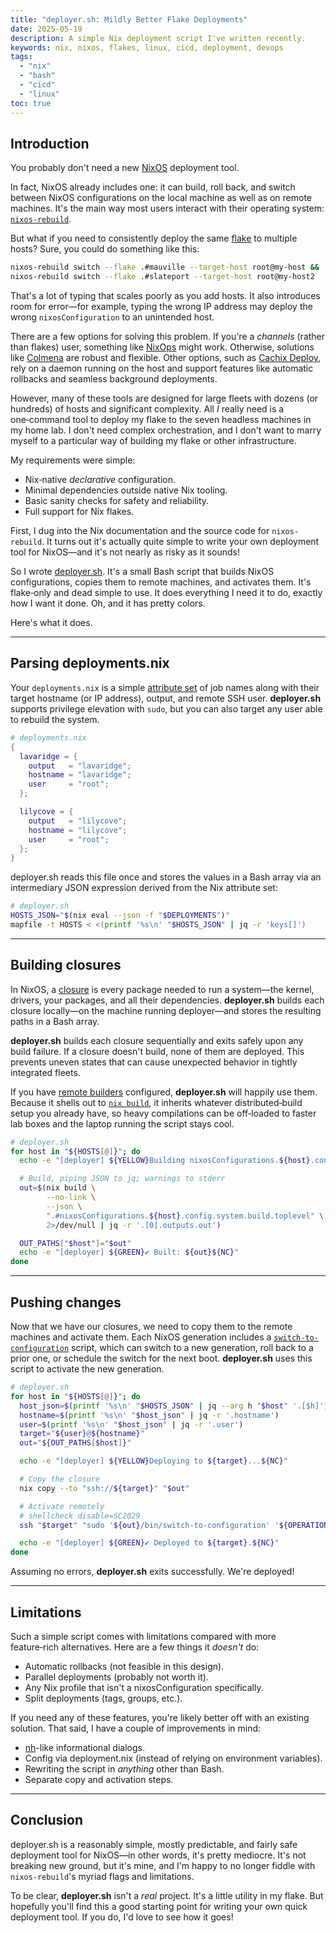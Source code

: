 ```yaml
---
title: "deployer.sh: Mildly Better Flake Deployments"
date: 2025-05-19
description: A simple Nix deployment script I've written recently.
keywords: nix, nixos, flakes, linux, cicd, deployment, devops
tags:
  - "nix"
  - "bash"
  - "cicd"
  - "linux"
toc: true
---
```


## Introduction

You probably don't need a new [NixOS](https://nixos.org/) deployment tool.

In fact, NixOS already includes one: it can build, roll back, and switch between NixOS configurations on the local machine as well as on remote machines. It's the main way most users interact with their operating system: [`nixos-rebuild`](https://nixos.org/manual/nixos/stable/#sec-nixos-rebuild).

But what if you need to consistently deploy the same [flake](https://nixos.wiki/wiki/Flakes) to multiple hosts? Sure, you could do something like this:

```bash
nixos-rebuild switch --flake .#mauville --target-host root@my-host &&
nixos-rebuild switch --flake .#slateport --target-host root@my-host2
```

That's a lot of typing that scales poorly as you add hosts. It also introduces room for error—for example, typing the wrong IP address may deploy the wrong `nixosConfiguration` to an unintended host.

There are a few options for solving this problem. If you're a _channels_ (rather than flakes) user, something like [NixOps](https://github.com/NixOS/nixops) might work. Otherwise, solutions like [Colmena](https://github.com/colmena/colmena) are robust and flexible. Other options, such as [Cachix Deploy](https://docs.cachix.org/deploy), rely on a daemon running on the host and support features like automatic rollbacks and seamless background deployments.

However, many of these tools are designed for large fleets with dozens (or hundreds) of hosts and significant complexity. All _I_ really need is a one‑command tool to deploy my flake to the seven headless machines in my home lab. I don't need complex orchestration, and I don't want to marry myself to a particular way of building my flake or other infrastructure.

My requirements were simple:

- Nix‑native _declarative_ configuration.
- Minimal dependencies outside native Nix tooling.
- Basic sanity checks for safety and reliability.
- Full support for Nix flakes.

First, I dug into the Nix documentation and the source code for `nixos-rebuild`. It turns out it's actually quite simple to write your own deployment tool for NixOS—and it's not nearly as risky as it sounds!

So I wrote [deployer.sh](https://github.com/alyraffauf/nixcfg/blob/master/utils/deployer.sh). It's a small Bash script that builds NixOS configurations, copies them to remote machines, and activates them. It's flake‑only and dead simple to use. It does everything I need it to do, exactly how I want it done. Oh, and it has pretty colors.

Here's what it does.

---

## Parsing deployments.nix

Your `deployments.nix` is a simple [attribute set](https://nixos.org/manual/nix/stable/language/attributes) of job names along with their target hostname (or IP address), output, and remote SSH user. **deployer.sh** supports privilege elevation with `sudo`, but you can also target any user able to rebuild the system.

```nix
# deployments.nix
{
  lavaridge = {
    output   = "lavaridge";
    hostname = "lavaridge";
    user     = "root";
  };

  lilycove = {
    output   = "lilycove";
    hostname = "lilycove";
    user     = "root";
  };
}
```

deployer.sh reads this file once and stores the values in a Bash array via an intermediary JSON expression derived from the Nix attribute set:

```bash
# deployer.sh
HOSTS_JSON="$(nix eval --json -f "$DEPLOYMENTS")"
mapfile -t HOSTS < <(printf '%s\n' "$HOSTS_JSON" | jq -r 'keys[]')
```

---

## Building closures

In NixOS, a [closure](https://zero-to-nix.com/concepts/closures/) is every package needed to run a system—the kernel, drivers, your packages, and all their dependencies. **deployer.sh** builds each closure locally—on the machine running deployer—and stores the resulting paths in a Bash array.

**deployer.sh** builds each closure sequentially and exits safely upon any build failure. If a closure doesn't build, none of them are deployed. This prevents uneven states that can cause unexpected behavior in tightly integrated fleets.

If you have [remote builders](https://nixos.org/manual/nix/stable/advanced-topics/distributed-builds) configured, **deployer.sh** will happily use them. Because it shells out to [`nix build`](https://nixos.org/manual/nix/stable/command-ref/new-cli/nix3-build), it inherits whatever distributed‑build setup you already have, so heavy compilations can be off‑loaded to faster lab boxes and the laptop running the script stays cool.

```bash
# deployer.sh
for host in "${HOSTS[@]}"; do
  echo -e "[deployer] ${YELLOW}Building nixosConfigurations.${host}.config.system.build.toplevel...${NC}"

  # Build, piping JSON to jq; warnings to stderr
  out=$(nix build \
        --no-link \
        --json \
        ".#nixosConfigurations.${host}.config.system.build.toplevel" \
        2>/dev/null | jq -r '.[0].outputs.out')

  OUT_PATHS["$host"]="$out"
  echo -e "[deployer] ${GREEN}✔ Built: ${out}${NC}"
done
```

---

## Pushing changes

Now that we have our closures, we need to copy them to the remote machines and activate them. Each NixOS generation includes a [`switch-to-configuration`](https://nixos.org/manual/nixos/stable/#sec-switch-to-configuration) script, which can switch to a new generation, roll back to a prior one, or schedule the switch for the next boot. **deployer.sh** uses this script to activate the new generation.

```bash
# deployer.sh
for host in "${HOSTS[@]}"; do
  host_json=$(printf '%s\n' "$HOSTS_JSON" | jq --arg h "$host" '.[$h]')
  hostname=$(printf '%s\n' "$host_json" | jq -r '.hostname')
  user=$(printf '%s\n' "$host_json" | jq -r '.user')
  target="${user}@${hostname}"
  out="${OUT_PATHS[$host]}"

  echo -e "[deployer] ${YELLOW}Deploying to ${target}...${NC}"

  # Copy the closure
  nix copy --to "ssh://${target}" "$out"

  # Activate remotely
  # shellcheck disable=SC2029
  ssh "$target" "sudo '${out}/bin/switch-to-configuration' '${OPERATION}'"

  echo -e "[deployer] ${GREEN}✔ Deployed to ${target}.${NC}"
done
```

Assuming no errors, **deployer.sh** exits successfully. We're deployed!

---

## Limitations

Such a simple script comes with limitations compared with more feature‑rich alternatives. Here are a few things it _doesn't_ do:

- Automatic rollbacks (not feasible in this design).
- Parallel deployments (probably not worth it).
- Any Nix profile that isn't a nixosConfiguration specifically.
- Split deployments (tags, groups, etc.).

If you need any of these features, you're likely better off with an existing solution. That said, I have a couple of improvements in mind:

- [nh](https://github.com/nix-community/nh)-like informational dialogs.
- Config via deployment.nix (instead of relying on environment variables).
- Rewriting the script in _anything_ other than Bash.
- Separate copy and activation steps.

---

## Conclusion

deployer.sh is a reasonably simple, mostly predictable, and fairly safe deployment tool for NixOS—in other words, it's pretty mediocre. It's not breaking new ground, but it's mine, and I'm happy to no longer fiddle with `nixos-rebuild`'s myriad flags and limitations.

To be clear, **deployer.sh** isn't a _real_ project. It's a little utility in my flake. But hopefully you'll find this a good starting point for writing your own quick deployment tool. If you do, I'd love to see how it goes!
